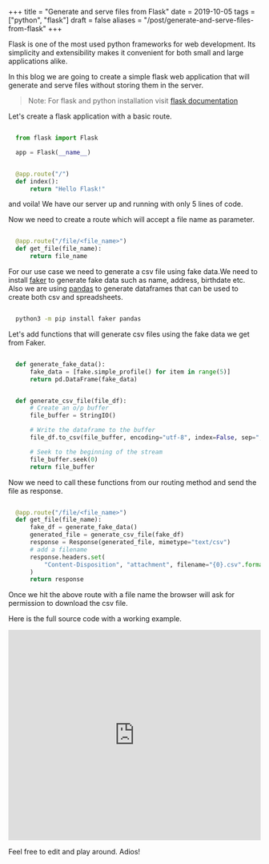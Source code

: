 +++
title = "Generate and serve files from Flask"
date = 2019-10-05
tags = ["python", "flask"]
draft = false
aliases = "/post/generate-and-serve-files-from-flask"
+++

Flask is one of the most used python frameworks for web development. Its
simplicity and extensibility makes it convenient for both small and
large applications alike.

In this blog we are going to create a simple flask web application that
will generate and serve files without storing them in the server.

> Note: For flask and python installation visit
> [flask documentation](https://flask.palletsprojects.com/en/1.1.x/)

Let's create a flask application with a basic route.

```python

  from flask import Flask

  app = Flask(__name__)


  @app.route("/")
  def index():
      return "Hello Flask!"
```

and voila! We have our server up and running with only 5 lines of code.

Now we need to create a route which will accept a file name as
parameter.

```python

  @app.route("/file/<file_name>")
  def get_file(file_name):
      return file_name
```

For our use case we need to generate a csv file using fake data.We need
to install [faker](https://github.com/joke2k/faker) to generate fake
data such as name, address, birthdate etc. Also we are using
[pandas](https://github.com/pandas-dev/pandas) to generate dataframes
that can be used to create both csv and spreadsheets.

```sh

  python3 -m pip install faker pandas
```

Let's add functions that will generate csv files using the fake data we
get from Faker.

```python

  def generate_fake_data():
      fake_data = [fake.simple_profile() for item in range(5)]
      return pd.DataFrame(fake_data)


  def generate_csv_file(file_df):
      # Create an o/p buffer
      file_buffer = StringIO()

      # Write the dataframe to the buffer
      file_df.to_csv(file_buffer, encoding="utf-8", index=False, sep=",")

      # Seek to the beginning of the stream
      file_buffer.seek(0)
      return file_buffer
```

Now we need to call these functions from our routing method and send the
file as response.

```python

  @app.route("/file/<file_name>")
  def get_file(file_name):
      fake_df = generate_fake_data()
      generated_file = generate_csv_file(fake_df)
      response = Response(generated_file, mimetype="text/csv")
      # add a filename
      response.headers.set(
          "Content-Disposition", "attachment", filename="{0}.csv".format(file_name)
      )
      return response
```

Once we hit the above route with a file name the browser will ask for
permission to download the csv file.

Here is the full source code with a working example.

<div class="glitch-embed-wrap" style="height: 420px; width: 100%;">
  <iframe
    src="https://glitch.com/embed/#!/embed/bubble-curio?path=server.py&previewSize=0&sidebarCollapsed=true"
    title="exclusive-sneezeweed on Glitch"
    style="height: 100%; width: 100%; border: 0;">
  </iframe>
</div>

Feel free to edit and play around. Adios!
